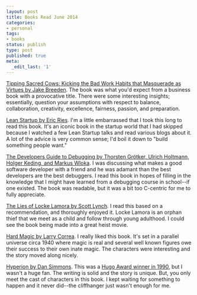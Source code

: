 ```yaml
---
layout: post
title: Books Read June 2014
categories:
- personal
tags:
- books
status: publish
type: post
published: true
meta:
  _edit_last: '1'
---
```


[Tipping Sacred Cows: Kicking the Bad Work Habits that Masquerade as Virtues by Jake Breeden](http://www.amazon.com/gp/product/B00B5HR4A6/ref=as_li_tl?ie=UTF8&camp=1789&creative=390957&creativeASIN=B00B5HR4A6&linkCode=as2&tag=theven01-20&linkId=EJTEY3HD2Y2TCALC). The book was what you'd expect from a business book with a provocative title. There were some interesting insights; essentially, question your assumptions with respect to balance, collaboration, creativity, excellence, fairness, passion, and preparation.

[Lean Startup by Eric Ries](http://www.amazon.com/gp/product/B004J4XGN6/?tag=theven01-20). I'm a little embarrassed that I took this long to read this book. It's an iconic book in the startup world that I had skipped because I watched a few Lean Startup talks and read various blogs about it. A lot of the advice is very common sense; I'd boil it down to "build something people want."

[The Developers Guide to Debugging by Thorsten Grötker, Ulrich Holtmann, Holger Keding, and Markus Wloka](http://www.amazon.com/gp/product/B007ZBNVVW/ref=as_li_tl?ie=UTF8&camp=1789&creative=390957&creativeASIN=B007ZBNVVW&linkCode=as2&tag=theven01-20&linkId=GVZ6UKTYN4WQQV5V"). I was discussing what makes a good software developer with a friend and he was adamant than the best developers are the best debuggers. I read this book in hopes of filling in the knowledge that I might have learned from a debugging course in school--if one existed. The book was readable, but it was a bit too C-centric for me to fully appreciate.

[The Lies of Locke Lamora by Scott Lynch](http://www.amazon.com/gp/product/B000JMKNJ2/ref=as_li_tl?ie=UTF8&tag=theven01-20&linkId=L54Q2AKLBLDEJUPF). I read this based on a recommendation, and thoroughly enjoyed it. Locke Lamora is an orphan thief that we meet as a child and follow through young adulthood. I could see the book being made into a great heist movie.

[Hard Magic by Larry Correa](http://www.amazon.com/gp/product/B00APAHLMA/ref=as_li_tl?ie=UTF8&camp=1789&creative=390957&creativeASIN=B00APAHLMA&linkCode=as2&tag=theven01-20&linkId=DBSWFF52Y6BTDVDE). I really liked this book. It's set in a parallel universe circa 1940 where magic is real and several well known figures owe their success to their own inate magic. The characters were interesting and the story moved along nicely.

[Hyperion by Dan Simmons](http://www.amazon.com/gp/product/B004G60EHS/ref=as_li_tl?ie=UTF8&camp=1789&creative=390957&creativeASIN=B004G60EHS&linkCode=as2&tag=theven01-20&linkId=7RHQZ7Y2T5QSB4U5). This was a [Hugo Award winner in 1990](http://sethholloway.com/hugo-award-winners-and-nominees-fantasy/), but I wasn't a huge fan. The writing is solid and the story is unique. But, you only meet the cast of characters in this book. I kept waiting for something to happen and it never did--the cliffhanger just wasn't enough for me.
